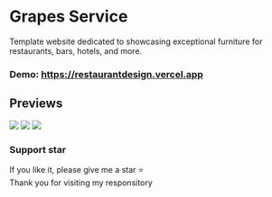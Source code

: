# Grapes Service
Template website dedicated to showcasing exceptional furniture for restaurants, bars, hotels, and more.

### Demo: https://restaurantdesign.vercel.app

## Previews
![](https://user-images.githubusercontent.com/50391243/207361593-b311e535-09de-43b8-a82d-c4423251c0ae.png)
![](https://user-images.githubusercontent.com/50391243/207361824-68624c1d-68bd-4c8e-9897-651499f57135.png)
![](https://user-images.githubusercontent.com/50391243/207362351-1915bfb9-486b-425b-af1a-2375806a2f90.png)


### Support star
<p>If you like it, please give me a star ⭐ <br/>
Thank you for visiting my responsitory</p>
